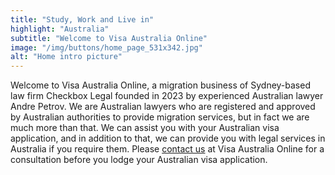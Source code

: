 ```yaml
---
title: "Study, Work and Live in"
highlight: "Australia"
subtitle: "Welcome to Visa Australia Online"
image: "/img/buttons/home_page_531x342.jpg"
alt: "Home intro picture"
---
```


Welcome to Visa Australia Online, a migration business of Sydney-based law firm Checkbox Legal founded in 2023 by experienced Australian lawyer Andre Petrov. We are Australian lawyers who are registered and approved by Australian authorities to provide migration services, but in fact we are much more than that. We can assist you with your Australian visa application, and in addition to that, we can provide you with legal services in Australia if you require them. Please [contact us](/contact_us)  at Visa Australia Online for a consultation before you lodge your Australian visa application. 